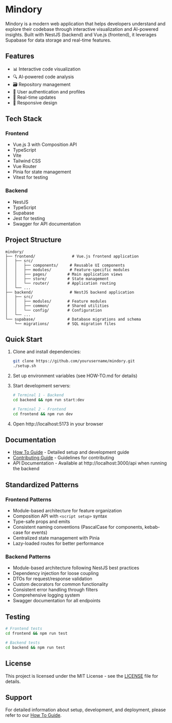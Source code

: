 # Mindory

Mindory is a modern web application that helps developers understand and explore their codebase through interactive visualization and AI-powered insights. Built with NestJS (backend) and Vue.js (frontend), it leverages Supabase for data storage and real-time features.

## Features

- 📊 Interactive code visualization
- 🔍 AI-powered code analysis
- 🗃️ Repository management
- 👥 User authentication and profiles
- 🔄 Real-time updates
- 📱 Responsive design

## Tech Stack

### Frontend
- Vue.js 3 with Composition API
- TypeScript
- Vite
- Tailwind CSS
- Vue Router
- Pinia for state management
- Vitest for testing

### Backend
- NestJS
- TypeScript
- Supabase
- Jest for testing
- Swagger for API documentation

## Project Structure

```
mindory/
├── frontend/                # Vue.js frontend application
│   ├── src/
│   │   ├── components/     # Reusable UI components
│   │   ├── modules/        # Feature-specific modules
│   │   ├── pages/         # Main application views
│   │   ├── store/         # State management
│   │   └── router/        # Application routing
│   └── ...
├── backend/                # NestJS backend application
│   ├── src/
│   │   ├── modules/       # Feature modules
│   │   ├── common/        # Shared utilities
│   │   └── config/        # Configuration
│   └── ...
└── supabase/              # Database migrations and schema
    └── migrations/        # SQL migration files
```

## Quick Start

1. Clone and install dependencies:
   ```bash
   git clone https://github.com/yourusername/mindory.git
   ./setup.sh
   ```

2. Set up environment variables (see HOW-TO.md for details)

3. Start development servers:
   ```bash
   # Terminal 1 - Backend
   cd backend && npm run start:dev

   # Terminal 2 - Frontend
   cd frontend && npm run dev
   ```

4. Open http://localhost:5173 in your browser

## Documentation

- [How To Guide](HOW-TO.md) - Detailed setup and development guide
- [Contributing Guide](CONTRIBUTING.md) - Guidelines for contributing
- API Documentation - Available at http://localhost:3000/api when running the backend

## Standardized Patterns

### Frontend Patterns
- Module-based architecture for feature organization
- Composition API with `<script setup>` syntax
- Type-safe props and emits
- Consistent naming conventions (PascalCase for components, kebab-case for events)
- Centralized state management with Pinia
- Lazy-loaded routes for better performance

### Backend Patterns
- Module-based architecture following NestJS best practices
- Dependency injection for loose coupling
- DTOs for request/response validation
- Custom decorators for common functionality
- Consistent error handling through filters
- Comprehensive logging system
- Swagger documentation for all endpoints

## Testing

```bash
# Frontend tests
cd frontend && npm run test

# Backend tests
cd backend && npm run test
```

## License

This project is licensed under the MIT License - see the [LICENSE](LICENSE) file for details.

## Support

For detailed information about setup, development, and deployment, please refer to our [How To Guide](HOW-TO.md).
